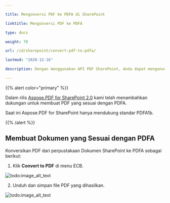 ```yaml
---

title: Mengonversi PDF ke PDFA di SharePoint

linktitle: Mengonversi PDF ke PDFA

type: docs

weight: 70

url: /id/sharepoint/convert-pdf-to-pdfa/

lastmod: "2020-12-16"

description: Dengan menggunakan API PDF SharePoint, Anda dapat mengonversi PDF ke format PDFA. Saat ini hanya mendukung standar PDF/A-1b.

---
```




{{% alert color="primary" %}}



Dalam rilis [Aspose.PDF for SharePoint 2.0](https://releases.aspose.com/pdf/sharepoint/new-releases/aspose.pdf-for-sharepoint-2.0.0/) kami telah menambahkan dukungan untuk membuat PDF yang sesuai dengan PDFA.



Saat ini Aspose.PDF for SharePoint hanya mendukung standar PDFA1b.



{{% /alert %}}



## **Membuat Dokumen yang Sesuai dengan PDFA**



Konversikan PDF dari perpustakaan Dokumen SharePoint ke PDFA sebagai berikut:



1. Klik **Convert to PDF** di menu ECB.



![todo:image_alt_text](convert-pdf-to-pdfa_1.png)



2. Unduh dan simpan file PDF yang dihasilkan.



![todo:image_alt_text](convert-pdf-to-pdfa_2.png)